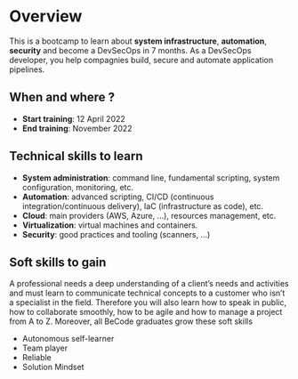 # Overview

This is a bootcamp to learn about **system infrastructure**, **automation**, 
**security** and become a DevSecOps in 7 months. As a DevSecOps developer, you
help compagnies build, secure and automate application pipelines.

## When and where ?

- **Start training**: 12 April 2022
- **End training**: November 2022

## Technical skills to learn

- **System administration**: command line, fundamental scripting, system configuration, monitoring, etc.
- **Automation**: advanced scripting, CI/CD (continuous integration/continuous delivery), IaC (infrastructure as code), etc.
- **Cloud**: main providers (AWS, Azure, …), resources management, etc.
- **Virtualization**: virtual machines and containers.
- **Security**: good practices and tooling (scanners, …)

## Soft skills to gain

A professional needs a deep understanding of a client’s needs and activities and must learn to communicate technical concepts to a customer who isn’t a specialist in the field. Therefore you will also learn how to speak in public, how to collaborate smoothly, how to be agile and how to manage a project from A to Z. Moreover, all BeCode graduates grow these soft skills

- Autonomous self-learner
- Team player
- Reliable
- Solution Mindset
